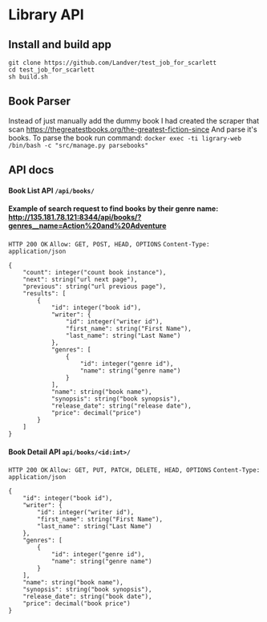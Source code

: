 # Library API

## Install and build app
```
git clone https://github.com/Landver/test_job_for_scarlett
cd test_job_for_scarlett
sh build.sh
```

## Book Parser
Instead of just manually add the dummy book I had created the scraper that scan https://thegreatestbooks.org/the-greatest-fiction-since
And parse it's books. To parse the book run command:
`docker exec -ti ligrary-web /bin/bash -c "src/manage.py parsebooks"`

## API docs 
#### Book List API `/api/books/`
#### Example of search request to find books by their genre name: http://135.181.78.121:8344/api/books/?genres__name=Action%20and%20Adventure
`HTTP 200 OK`
`Allow: GET, POST, HEAD, OPTIONS`
`Content-Type: application/json`
```
{
    "count": integer("count book instance"),
    "next": string("url next page"),
    "previous": string("url previous page"),
    "results": [
        {
            "id": integer("book id"),
            "writer": {
                "id": integer("writer id"),
                "first_name": string("First Name"),
                "last_name": string("Last Name")
            },
            "genres": [
                {
                    "id": integer("genre id"),
                    "name": string("genre name")
                }
            ],
            "name": string("book name"),
            "synopsis": string("book synopsis"),
            "release_date": string("release date"),
            "price": decimal("price")
        }
    ]
}
```

#### Book Detail API `api/books/<id:int>/`
`HTTP 200 OK`
`Allow: GET, PUT, PATCH, DELETE, HEAD, OPTIONS`
`Content-Type: application/json`
```
{
    "id": integer("book id"),
    "writer": {
        "id": integer("writer id"),
        "first_name": string("First Name"),
        "last_name": string("Last Name")
    },
    "genres": [
        {
            "id": integer("genre id"),
            "name": string("genre name")
        }
    ],
    "name": string("book name"),
    "synopsis": string("book synopsis"),
    "release_date": string("book date"),
    "price": decimal("book price")
}
```
